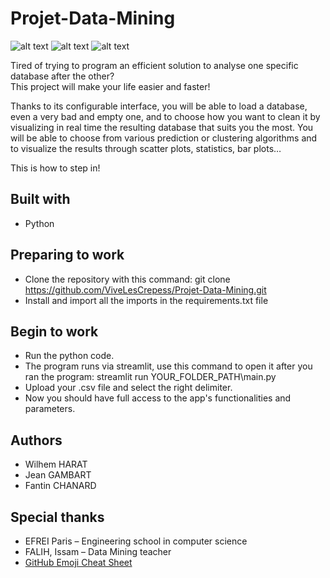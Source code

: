# Projet-Data-Mining

![alt text](https://forthebadge.com/images/badges/powered-by-electricity.png)
![alt text](https://forthebadge.com/images/badges/gluten-free.png)
![alt text](https://forthebadge.com/images/badges/built-with-love.png)

Tired of trying to program an efficient solution to analyse one specific database after the other?  
This project will make your life easier and faster!  
  
Thanks to its configurable interface, you will be able to load a database, even a very bad and empty one, and to choose how you want to clean it by visualizing in real time the resulting database that suits you the most. You will be able to choose from various prediction or clustering algorithms and to visualize the results through scatter plots, statistics, bar plots…  
  
This is how to step in!  
  
  
## Built with
*	Python
  
## Preparing to work
*	Clone the repository with this command: git clone https://github.com/ViveLesCrepess/Projet-Data-Mining.git
*	Install and import all the imports in the requirements.txt file
  
## Begin to work
*	Run the python code.
*	The program runs via streamlit, use this command to open it after you ran the program: streamlit run YOUR_FOLDER_PATH\main.py
*	Upload your .csv file and select the right delimiter.
*	Now you should have full access to the app's functionalities and parameters.
  
## Authors
*	Wilhem HARAT
*	Jean GAMBART
*	Fantin CHANARD
  
## Special thanks
*	EFREI Paris – Engineering school in computer science
*	FALIH, Issam – Data Mining teacher 
*	[GitHub Emoji Cheat Sheet](https://forthebadge.com/)

